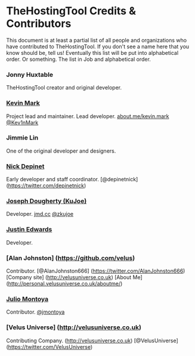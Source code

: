 # TheHostingTool Credits &amp; Contributors
This document is at least a partial list of all people and
organizations who have contributed to TheHostingTool. If you don't see a name
here that you know should be, tell us! Eventually this list will be put into
alphabetical order. Or something.
The list in Job and alphabetical order.

### Jonny Huxtable
TheHostingTool creator and original developer.

### [Kevin Mark](https://github.com/kmark)
Project lead and maintainer. Lead developer.
[about.me/kevin.mark](http://about.me/kevin.mark)
[@Kev1nMark](https://twitter.com/Kev1nMark)

### Jimmie Lin
One of the original developer and designers.

### [Nick Depinet](https://github.com/nickdepinet)
Early developer and staff coordinator. [@depinetnick] (https://twitter.com/depinetnick)

### [Joseph Dougherty (KuJoe)](https://github.com/KuJoe)
Developer. [jmd.cc](http://jmd.cc/) [@zkujoe](https://twitter.com/zkujoe)

### [Justin Edwards](https://github.com/justinedwards)
Developer.

### [Alan Johnston] (https://github.com/velus)
Contributor. 
[@AlanJohnston666] (https://twitter.com/AlanJohnston666)
[Company site] (http://velusuniverse.co.uk)
[About Me] (http://personal.velusuniverse.co.uk/aboutme/)

### [Julio Montoya](https://github.com/jmontoyaa)
Contributor. [@jmontoya](https://twitter.com/jmontoya)

### [Velus Universe] (http://velusuniverse.co.uk)
Contributing Company. (http://velusuniverse.co.uk) [@VelusUniverse] (https://twitter.com/VelusUniverse)
